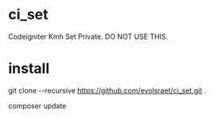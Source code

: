 # ci_set
Codeigniter Kmh Set Private.
DO NOT USE THIS.

# install

git clone --recursive https://github.com/evolsraet/ci_set.git .

composer update
